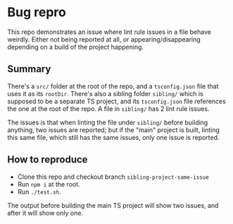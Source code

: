 # Bug repro

This repo demonstrates an issue where lint rule issues in a file behave weirdly. Either not being reported at all, or appearing/disappearing depending on a build of the project happening.

## Summary

There's a `src/` folder at the root of the repo, and a `tsconfig.json` file that uses it as its `rootDir`. There's also a sibling folder `sibling/` which is supposed to be a separate TS project, and its `tsconfig.json` file references the one at the root of the repo. A file in `sibling/` has 2 lint rule issues.

The issues is that when linting the file under `sibling/` before building anything, two issues are reported; but if the "main" project is built, linting this same file, which still has the same issues, only one issue is reported.

## How to reproduce

- Clone this repo and checkout branch `sibling-project-same-issue`
- Run `npm i` at the root.
- Run `./test.sh`.

The output before building the main TS project will show two issues, and after it will show only one.

